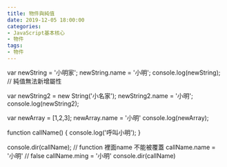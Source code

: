 ```yaml
---
title: 物件與純值
date: 2019-12-05 18:00:00
categories: 
- JavaScript基本核心
- 物件
tags:
- 物件
---
```



var newString = '小明家';
newString.name = '小明';
console.log(newString);
// 純值無法新增屬性

var newString2 = new String('小名家');
newString2.name = '小明';
console.log(newString2);

var newArray = [1,2,3];
newArray.name = '小明'
console.log(newArray);

function callName() {
    console.log('呼叫小明');
}

console.dir(callName);
// function 裡面name 不能被覆蓋
callName.name = '小明' // false
callName.ming = '小明'
console.dir(callName)